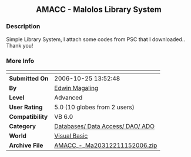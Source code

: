 ﻿<div align="center">

## AMACC \- Malolos Library System


</div>

### Description

Simple Library System, I attach some codes from PSC that I downloaded.. Thank you!
 
### More Info
 


<span>             |<span>
---                |---
**Submitted On**   |2006-10-25 13:52:48
**By**             |[Edwin Magaling](https://github.com/Planet-Source-Code/PSCIndex/blob/master/ByAuthor/edwin-magaling.md)
**Level**          |Advanced
**User Rating**    |5.0 (10 globes from 2 users)
**Compatibility**  |VB 6\.0
**Category**       |[Databases/ Data Access/ DAO/ ADO](https://github.com/Planet-Source-Code/PSCIndex/blob/master/ByCategory/databases-data-access-dao-ado__1-6.md)
**World**          |[Visual Basic](https://github.com/Planet-Source-Code/PSCIndex/blob/master/ByWorld/visual-basic.md)
**Archive File**   |[AMACC\_\-\_Ma20312211152006\.zip](https://github.com/Planet-Source-Code/edwin-magaling-amacc-malolos-library-system__1-67107/archive/master.zip)








